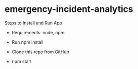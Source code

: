 # emergency-incident-analytics

Steps to Install and Run App
- Requirements: node, npm
- Run npm install

  
- Clone this repo from GitHub
- npm start

